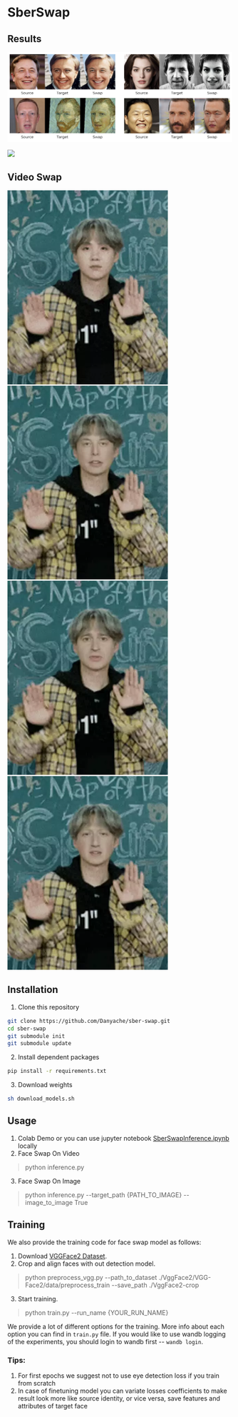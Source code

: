 # SberSwap

## Results 
![](/examples/images/example1.png)

![](/examples/images/example2.png)

## Video Swap
<div>
<img src="/examples/videos/orig.webp" width="360"/>
<img src="/examples/videos/elon.webp" width="360"/>
<img src="/examples/videos/khabenskii.webp" width="360"/>
<img src="/examples/videos/mark.webp" width="360"/>
<div/>

## Installation
  
1. Clone this repository
  ```bash
  git clone https://github.com/Danyache/sber-swap.git
  cd sber-swap
  git submodule init
  git submodule update
  ```
2. Install dependent packages
  ```bash
  pip install -r requirements.txt
  ```
3. Download weights
  ```bash
  sh download_models.sh
  ```
## Usage
  1. Colab Demo or you can use jupyter notebook [SberSwapInference.ipynb](SberSwapInference.ipynb) locally
  2. Face Swap On Video
  > python inference.py 
  3. Face Swap On Image
  > python inference.py --target_path {PATH_TO_IMAGE} --image_to_image True
  
## Training
  
We also provide the training code for face swap model as follows:
  1. Download [VGGFace2 Dataset](https://www.robots.ox.ac.uk/~vgg/data/vgg_face/).
  2. Crop and align faces with out detection model.
  > python preprocess_vgg.py --path_to_dataset ./VggFace2/VGG-Face2/data/preprocess_train --save_path ./VggFace2-crop
  3. Start training. 
  > python train.py --run_name {YOUR_RUN_NAME}

We provide a lot of different options for the training. More info about each option you can find in `train.py` file. If you would like to use wandb logging of the experiments, you should login to wandb first -- `wandb login`.
  
### Tips:
  1. For first epochs we suggest not to use eye detection loss if you train from scratch
  2. In case of finetuning model you can variate losses coefficients to make result look more like source identity, or vice versa, save features and attributes of target face
  
